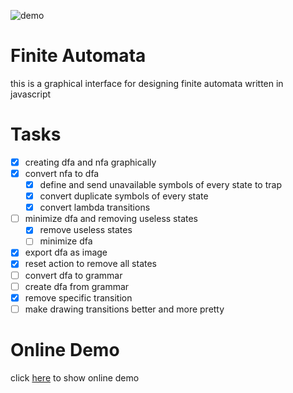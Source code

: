 ![demo](https://raw.githubusercontent.com/amirkabiri/finite-automata/master/demo.png "demo")

# Finite Automata
this is a graphical interface for designing finite automata written in javascript

# Tasks
- [x] creating dfa and nfa graphically
- [x] convert nfa to dfa
    - [x] define and send unavailable symbols of every state to trap
    - [x] convert duplicate symbols of every state
    - [x] convert lambda transitions
- [ ] minimize dfa and removing useless states
    - [x] remove useless states
    - [ ] minimize dfa
- [x] export dfa as image
- [x] reset action to remove all states
- [ ] convert dfa to grammar
- [ ] create dfa from grammar
- [x] remove specific transition
- [ ] make drawing transitions better and more pretty

# Online Demo
click [here](https://amirkabiri.github.io/finite-automata/index.html) to show online demo